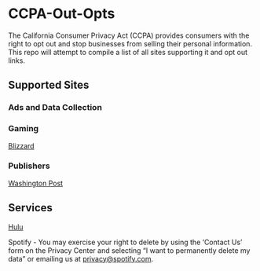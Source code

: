 # CCPA-Out-Opts
The California Consumer Privacy Act (CCPA) provides consumers with the right to opt out and stop businesses from selling their personal information. This repo will attempt to compile a list of all sites supporting it and opt out links.

## Supported Sites

### Ads and Data Collection

### Gaming
[Blizzard](https://us.battle.net/support/en/help/product/services/1327/1703/solution)

### Publishers
[Washington Post](https://www.washingtonpost.com/my-post/privacy-settings/)

## Services
[Hulu](https://secure.hulu.com/account/privacy)

Spotify - You may exercise your right to delete by using the ‘Contact Us’ form on the Privacy Center and selecting “I want to permanently delete my data” or emailing us at privacy@spotify.com.
